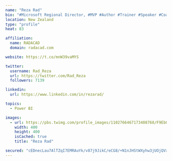 ```yaml
---
name: "Reza Rad"
bio: "#Microsoft Regional Director, #MVP #Author #Trainer #Speaker #Coach #Consultant #PowerBI "
location: New Zealand
type: "profile"
heat: 83

affiliation:
  name: RADACAD
  domain: radacad.com

website: https://t.co/mnW39vaMYS

twitter:
  username: Rad_Reza
  url: https://twitter.com/Rad_Reza
  followers: 7139

linkedin:
  url: https://www.linkedin.com/in/rezarad/

topics:
  - Power BI

images:
  - url: https://pbs.twimg.com/profile_images/1102766467173408768/F9EbQENa_400x400.png
    width: 400
    height: 400
    isCached: true
    title: "Reza Rad"

secured: "cEDnecLau7AlTZqI7EMRAuYk/v87j9JikC/eCG8/+N1nJHStWXyhw3jUOjQVxDBCncp+HVALruflLIPTFvfBKjnf0U5MQmPhWlmBdyb1YelRisF3LQqNbgqNCX6huA+M1GkPc/5YSlNU26alltacKujKfsEZN+8eEUuUv5Lmn8NaIthViO5S+vRk78n7Ltt6vBY+Q5IgRuvaWRqDr87CXUCuud2CLSTasAOqzOlxucwyceVmunEMZ/uVtNox6BirkFUG0baWrXx8v7liauSkmLSQyhHy9lXktCIf6oAkudz+PZOrUlZ7AWwmw2smzs8IZKclGL8yly9RQjNp5wVPqo3z77yb0LCJsyEyzDDOqoYln3zZoQTYiHG1ON2o4fIoDk0ZE0M4ZDYMgfgNiH02hGSfIvU4y0XBQ92M145/GOU=;n5FXA4a2Aw4BECJ1PdEYTA=="
---
```


